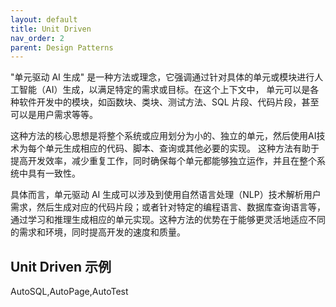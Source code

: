 ```yaml
---
layout: default
title: Unit Driven
nav_order: 2
parent: Design Patterns
---
```


"单元驱动 AI 生成" 是一种方法或理念，它强调通过针对具体的单元或模块进行人工智能（AI）生成，以满足特定的需求或目标。在这个上下文中，
单元可以是各种软件开发中的模块，如函数块、类块、测试方法、SQL 片段、代码片段，甚至可以是用户需求等等。

这种方法的核心思想是将整个系统或应用划分为小的、独立的单元，然后使用AI技术为每个单元生成相应的代码、脚本、查询或其他必要的实现。
这种方法有助于提高开发效率，减少重复工作，同时确保每个单元都能够独立运作，并且在整个系统中具有一致性。

具体而言，单元驱动 AI 生成可以涉及到使用自然语言处理（NLP）技术解析用户需求，然后生成对应的代码片段；或者针对特定的编程语言、数据库查询语言等，
通过学习和推理生成相应的单元实现。这种方法的优势在于能够更灵活地适应不同的需求和环境，同时提高开发的速度和质量。

## Unit Driven 示例

AutoSQL,AutoPage,AutoTest

